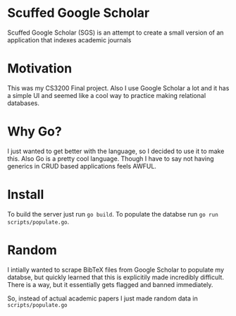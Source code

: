 # Scuffed Google Scholar
Scuffed Google Scholar (SGS) is an attempt to create a small version
of an application that indexes academic journals

# Motivation
This was my CS3200 Final project. Also I use Google Scholar a lot and it
has a simple UI and seemed like a cool way to practice making relational
databases.

# Why Go?
I just wanted to get better with the language, so I decided to use it
to make this. Also Go is a pretty cool language. Though I have to say 
not having generics in CRUD based applications feels AWFUL.

# Install
To build the server just run `go build`. To populate the databse run `go run scripts/populate.go`.

# Random
I intially wanted to scrape BibTeX files from Google Scholar to populate
my databse, but quickly learned that this is explicitily made incredibly difficult.
There is a way, but it essentially gets flagged and banned immediately.

So, instead of actual academic papers I just made random data in `scripts/populate.go`
